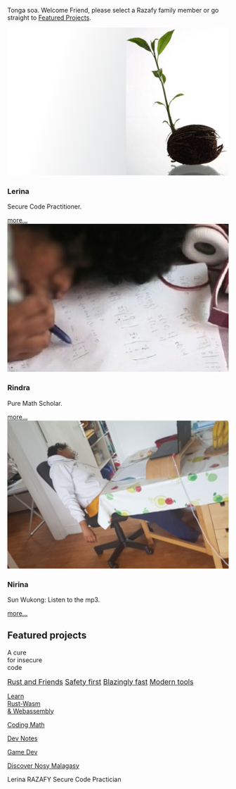 <div class="bg"></div>
<main>

<div class="greetings"><p class="drop  fancySerif">Tonga soa. Welcome Friend, please select a Razafy family member or go straight to <a  href="#featured_projects">Featured Projects</a>.</p></div>

<section class="hero">
<article>
<a href="./html/lrn/index.html"><img src="./img/garden.png" alt="Lerina"></a>
<div class="text">
<h3>Lerina</h3>
<p>Secure Code Practitioner.</p>
<a href="./html/lrn/index.html" class="btn">more...</a>
</div>
</article>
<article>
<a href="./html/rnd/index.html"><img src="./img/rnd.png" alt="Rindra"></a>
<div class="text">
<h3>Rindra</h3>
<p>Pure Math Scholar.</p>
<a href="./html/rnd/index.html" class="btn">more...</a>
</div>
</article>
<article>
<a href="./html/nrn/index.html"><img src="./img/nrn.png" alt="Nirina"></a>
<div class="text">
<h3>Nirina</h3>
<p>Sun Wukong: Listen to the mp3.</p>
<a href="./html/nrn/index.html" class="btn">more...</a>
</div>
</article>
</section>


<section id="featured_projects">

## Featured projects
<style>
#the_cure {background-image: url('img/20140711_BB.png'); background-size: cover;}
#the_cure:hover {background-image: url('img/Rust_and_friends.png');color:rgba(183, 65, 14, 0.0);}
</style>
<div class="image-mosaic">
<div class="card card-tall card-wide">
<div class="mosaic-hover-menu"  id="the_cure" ><p>A cure <br/>for insecure <br/>code</p><div style="font-size: 1rem;">
<a href="./html/lrn/code/secure_coding/index.html">Rust and Friends</a>
<a href="./html/lrn/code/secure_coding/index.html#memory_safe">Safety first</a>
<a href="./html/lrn/code/secure_coding/index.html#blasingly_fast">Blazingly fast</a>
<a href="./html/lrn/code/secure_coding/index.html#modern_tools">Modern tools</a>
</div>
</div><!--^-- mosaic-hover-menu -->
</div>
<div class="card card-tall"
style="background-image: url('img/writing.jpg')"><a href="./html/lrn/code/rust-wasm/index.html"><p>Learn <br/>Rust-Wasm<br/>& Webassembly</p></a></div>
<div class="card"
style="background-image: url('img/secureCodeDevelopment.jpg')"><a href="./html/lrn/code/coding_math/index.html"><p>Coding Math</p></a></div>
<div class="card"
style="background-image: url('img/coding_math.jpg')"><a href="./html/lrn/text/index.html"><p>Dev Notes</p></a></div>
<div class="card"
style="background-image: url('img/rustbridge-paris.jpg')"><a href="./html/lrn/code/game_dev/index.html"><p>Game Dev</p></a></div>

<div class="card card-wide"
style="background-image: url('img/theView3.jpg')"><a href="./html/nosy_malagasy/index.html"><p>Discover Nosy Malagasy</p></a></div>
<!--
<div class="card"
style="background-image: url('img/rain.jpg')"><a href="./html/lrn/beloha/index.html"><p>Beloha:<br/>a webnovel</p></a></div>
-->
</div><!--^-- image-mosaic -->
</section>



<footer>
<div id="avatar"></div> 
<p>Lerina RAZAFY  
Secure Code Practician 
</p>
<!-- >
  <ul>
    <h3 class="pink">Header</h3>
    <li>Some Link</li>
    <li>Some Link</li>
    <li>Some Link</li>
    <li>Some Link</li>
    <li>Some Link</li>
    <li>Some Link</li>
  </ul>
  <ul>
    <h3 class="red">Header</h3>
    <li>Some Link</li>
    <li>Some Link</li>
    <li>Some Link</li>
    <li>Some Link</li>
    <li>Some Link</li>
    <li>Some Link</li>
  </ul>
  <ul>
    <h3 class="orange">Header</h3>
    <li>Some Link</li>
    <li>Some Link</li>
    <li>Some Link</li>
    <li>Some Link</li>
    <li>Some Link</li>
    <li>Some Link</li>
  </ul>
  <ul>
    <h3 class="green">Header</h3>
    <li>Some Link</li>
    <li>Some Link</li>
    <li>Some Link</li>
    <li>Some Link</li>
    <li>Some Link</li>
    <li>Some Link</li>
  </ul>
-->
</footer>

</main>
